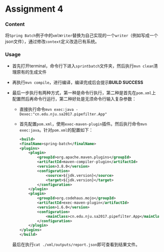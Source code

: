 # Assignment 4

### Content

将``Spring Batch``例子中的``xmlWriter``替换为自己实现的一个``writer``（例如写成一个json文件），通过修改``context``定义改造已有系统。

### Usage

- 首先打开terminal，命令行下进入``sprintbatch``文件夹，然后执行``mvn clean``清理原有的生成文件

- 再执行``mvn compile``，进行编译，编译完成后会提示**BUILD SUCCESS**

- 最后一步执行有两种方式，第一种是命令行执行，第二种是首先在``pom.xml``上配置然后再命令行运行，第二种好处是无须命令行输入复杂参数：
    
    - 直接执行命令``mvn exec:java -Dexec:"cn.edu.nju.sa2017.pipefilter.App"``

    - 首先配置``pom.xml``，使用``exec-maven-plugin``插件。然后执行命令``mvn exec:java``。针对``pom.xml``的配置如下：

        ```xml
        <build>
        <finalName>spring-batch</finalName>
        <plugins>
            <plugin>
                <groupId>org.apache.maven.plugins</groupId>
                <artifactId>maven-compiler-plugin</artifactId>
                <version>3.8.0</version>
                <configuration>
                    <source>${jdk.version}</source>
                    <target>${jdk.version}</target>
                </configuration>
            </plugin>
            <plugin>
                <groupId>org.codehaus.mojo</groupId>
                <artifactId>exec-maven-plugin</artifactId>
                <version>1.6.0</version>
                <configuration>
                    <mainClass>cn.edu.nju.sa2017.pipefilter.App</mainClass>
                </configuration>
            </plugin>
        </plugins>
        </build>
        ```

    最后在执行``cat ./xml/outputs/report.json``即可查看到结果文件。

